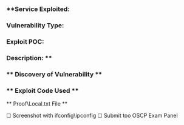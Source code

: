 ### **Service Exploited:  
### Vulnerability Type:
### Exploit POC:
### Description: **

### ** Discovery of Vulnerability ** ###






### ** Exploit Code Used **







** Proof\Local.txt File **

   ☐ Screenshot with ifconfig\ipconfig
   ☐ Submit too OSCP Exam Panel


